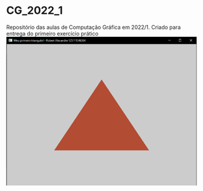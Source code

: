 # CG_2022_1
Repositório das aulas de Computação Gráfica em 2022/1.
Criado para entrega do primeiro exercício prático
![Screenshot](screenshot.png)